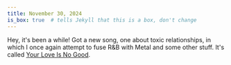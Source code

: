 ```yaml
---
title: November 30, 2024
is_box: true  # tells Jekyll that this is a box, don't change
---
```

Hey, it's been a while! Got a new song, one about toxic relationships, in which I once again attempt to fuse R&B with Metal and some other stuff. It's called [Your Love Is No Good](https://www.youtube.com/watch?v=4AZcnMb1Xg0).
